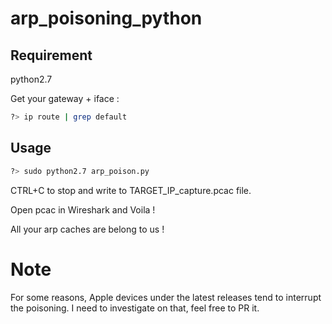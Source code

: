 # arp_poisoning_python

## Requirement
python2.7

Get your gateway + iface : 
```bash
?> ip route | grep default
```

## Usage
```bash
?> sudo python2.7 arp_poison.py
```

CTRL+C to stop and write to TARGET_IP_capture.pcac file.

Open pcac in Wireshark and Voila ! 

All your arp caches are belong to us !


# Note
For some reasons, Apple devices under the latest releases tend to interrupt the poisoning. I need to investigate on that, feel free to PR it.
